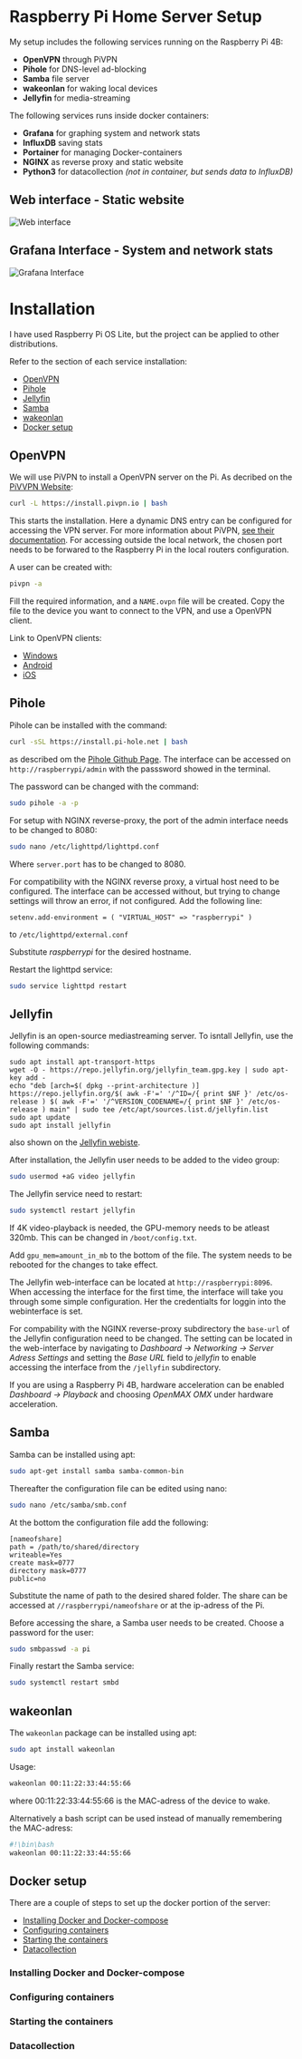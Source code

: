 # Raspberry Pi Home Server Setup

My setup includes the following services running on the Raspberry Pi 4B:
- **OpenVPN** through PiVPN
- **Pihole** for DNS-level ad-blocking
- **Samba** file server
- **wakeonlan** for waking local devices
- **Jellyfin** for media-streaming

The following services runs inside docker containers:
- **Grafana** for graphing system and network stats
- **InfluxDB** saving stats
- **Portainer** for managing Docker-containers
- **NGINX** as reverse proxy and static website
- **Python3** for datacollection *(not in container, but sends data to InfluxDB)*

## Web interface - Static website
![Web interface](https://i.imgur.com/R73QMmw.png)
## Grafana Interface - System and network stats
![Grafana Interface](https://i.imgur.com/PIl3FM9.png)

# Installation
I have used Raspberry Pi OS Lite, but the project can be applied to other distributions.

Refer to the section of each service installation:
- [OpenVPN](#openvpn)
- [Pihole](#pihole)
- [Jellyfin](#jellyfin)
- [Samba](#samba)
- [wakeonlan](#wakeonlan)
- [Docker setup](#docker-setup)
## OpenVPN
We will use PiVPN to install a OpenVPN server on the Pi. As decribed on the [PiVVPN Website](https://www.pivpn.io/):
```bash
curl -L https://install.pivpn.io | bash
```
This starts the installation. Here a dynamic DNS entry can be configured for accessing the VPN server. For more information about PiVPN, [see their documentation](https://docs.pivpn.io/). For accessing outside the local network, the chosen port needs to be forwared to the Raspberry Pi in the local routers configuration.

A user can be created with:
```bash
pivpn -a
```
Fill the required information, and a ``NAME.ovpn`` file will be created. Copy the file to the device you want to connect to the VPN, and use a OpenVPN client.

Link to OpenVPN clients:
- [Windows](https://openvpn.net/community-downloads/) 
- [Android](https://play.google.com/store/apps/details?id=net.openvpn.openvpn)
- [iOS](https://apps.apple.com/us/app/openvpn-connect/id590379981)
## Pihole
Pihole can be installed with the command:
```bash
curl -sSL https://install.pi-hole.net | bash
```
as described om the [Pihole Github Page](https://github.com/pi-hole/pi-hole). The interface can be accessed on ``http://raspberrypi/admin`` with the passsword showed in the terminal.

The password can be changed with the command:
```bash
sudo pihole -a -p
```
For setup with NGINX reverse-proxy, the port of the admin interface needs to be changed to 8080:
```bash
sudo nano /etc/lighttpd/lighttpd.conf
```
Where ``server.port`` has to be changed to 8080.

For compatibility with the NGINX reverse proxy, a virtual host need to be configured. The interface can be accessed without, but trying to change settings will throw an error, if not configured. Add the following line:
```
setenv.add-environment = ( "VIRTUAL_HOST" => "raspberrypi" )
```
to ``/etc/lighttpd/external.conf``

Substitute *raspberrypi* for the desired hostname.

Restart the lighttpd service:
```bash
sudo service lighttpd restart
```
## Jellyfin
Jellyfin is an open-source mediastreaming server. To isntall Jellyfin, use the following commands:
```
sudo apt install apt-transport-https
wget -O - https://repo.jellyfin.org/jellyfin_team.gpg.key | sudo apt-key add -
echo "deb [arch=$( dpkg --print-architecture )] https://repo.jellyfin.org/$( awk -F'=' '/^ID=/{ print $NF }' /etc/os-release ) $( awk -F'=' '/^VERSION_CODENAME=/{ print $NF }' /etc/os-release ) main" | sudo tee /etc/apt/sources.list.d/jellyfin.list
sudo apt update
sudo apt install jellyfin
```
also shown on the [Jellyfin webiste](https://jellyfin.org/downloads/).

After installation, the Jellyfin user needs to be added to the video group:
```bash
sudo usermod +aG video jellyfin
```
The Jellyfin service need to restart:
```bash
sudo systemctl restart jellyfin
```
If 4K video-playback is needed, the GPU-memory needs to be atleast 320mb. This can be changed in ``/boot/config.txt``.

Add ``gpu_mem=amount_in_mb`` to the bottom of the file. The system needs to be rebooted for the changes to take effect.

The Jellyfin web-interface can be located at ``http://raspberrypi:8096``. When accessing the interface for the first time, the interface will take you through some simple configuration. Her the credentialts for loggin into the webinterface is set.

For compability with the NGINX reverse-proxy subdirectory the ``base-url`` of the Jellyfin configuration need to be changed. The setting can be located in the web-interface by navigating to *Dashboard → Networking → Server Adress Settings* and setting the *Base URL* field to *jellyfin* to enable accessing the interface from the ``/jellyfin`` subdirectory.

If you are using a Raspberry Pi 4B, hardware acceleration can be enabled *Dashboard → Playback* and choosing *OpenMAX OMX* under hardware acceleration.
## Samba
Samba can be installed using apt:
```bash
sudo apt-get install samba samba-common-bin
```
Thereafter the configuration file can be edited using nano:
```bash
sudo nano /etc/samba/smb.conf
```
At the bottom the configuration file add the following:
```
[nameofshare]
path = /path/to/shared/directory
writeable=Yes
create mask=0777
directory mask=0777
public=no
```
Substitute the name of path to the desired shared folder.
The share can be accessed at ``//raspberrypi/nameofshare`` or at the ip-adress of the Pi.

Before accessing the share, a Samba user needs to be created. Choose a password for the user:
```bash
sudo smbpasswd -a pi
```
Finally restart the Samba service:
```bash
sudo systemctl restart smbd
```
## wakeonlan
The ``wakeonlan`` package can be installed using apt:
```bash
sudo apt install wakeonlan
```
Usage:
```bash
wakeonlan 00:11:22:33:44:55:66
```
where 00:11:22:33:44:55:66 is the MAC-adress of the device to wake.

Alternatively a bash script can be used instead of manually remembering the MAC-adress:
```sh
#!\bin\bash
wakeonlan 00:11:22:33:44:55:66
```
## Docker setup
There are a couple of steps to set up the docker portion of the server:
- [Installing Docker and Docker-compose](#installing-docker-and-docker-compose)
- [Configuring containers](#configuring-containers)
- [Starting the containers](#starting-the-containers)
- [Datacollection](#datacollection)
### Installing Docker and Docker-compose

### Configuring containers

### Starting the containers

### Datacollection